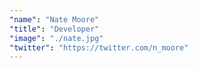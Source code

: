 ```yaml
---
"name": "Nate Moore"
"title": "Developer"
"image": "./nate.jpg"
"twitter": "https://twitter.com/n_moore"
---
```


